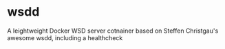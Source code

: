 # wsdd
A leightweight Docker WSD server cotnainer based on Steffen Christgau's awesome wsdd, including a healthcheck
